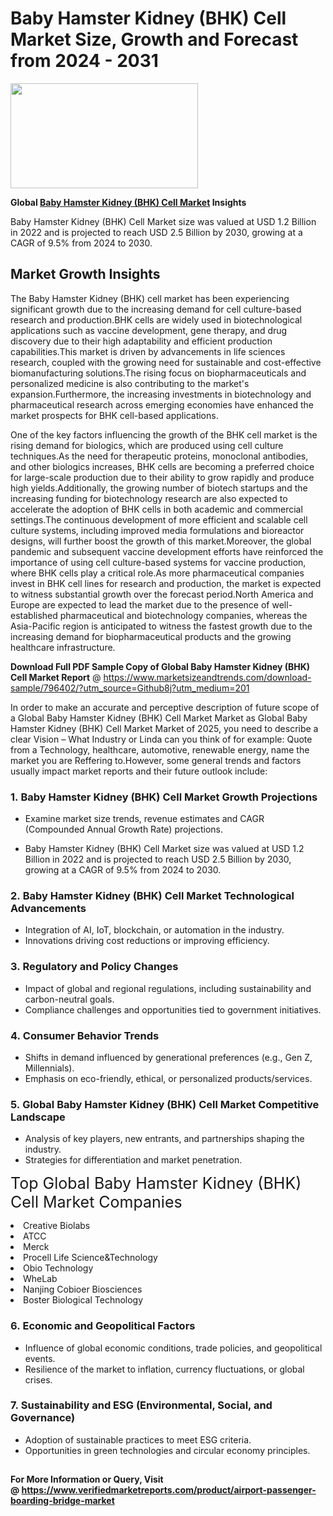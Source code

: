 <H1>Baby Hamster Kidney (BHK) Cell Market Size, Growth and Forecast from 2024 - 2031</H1><img class="aligncenter size-medium wp-image-584254" src="https://thirdeyenews.in/wp-content/uploads/2024/09/Global-Market-Research-300x168.jpeg" alt="" width="300" height="168" /><p><strong>Global&nbsp;<a href="https://www.marketsizeandtrends.com/download-sample/796402/?utm_source=Github8j?utm_medium=201">Baby Hamster Kidney (BHK) Cell Market</a> Insights</strong></p><p>Baby Hamster Kidney (BHK) Cell Market size was valued at USD 1.2 Billion in 2022 and is projected to reach USD 2.5 Billion by 2030, growing at a CAGR of 9.5% from 2024 to 2030.</p><p><h2>Market Growth Insights</h2> <p>The Baby Hamster Kidney (BHK) cell market has been experiencing significant growth due to the increasing demand for cell culture-based research and production.BHK cells are widely used in biotechnological applications such as vaccine development, gene therapy, and drug discovery due to their high adaptability and efficient production capabilities.This market is driven by advancements in life sciences research, coupled with the growing need for sustainable and cost-effective biomanufacturing solutions.The rising focus on biopharmaceuticals and personalized medicine is also contributing to the market's expansion.Furthermore, the increasing investments in biotechnology and pharmaceutical research across emerging economies have enhanced the market prospects for BHK cell-based applications.</p> <p>One of the key factors influencing the growth of the BHK cell market is the rising demand for biologics, which are produced using cell culture techniques.As the need for therapeutic proteins, monoclonal antibodies, and other biologics increases, BHK cells are becoming a preferred choice for large-scale production due to their ability to grow rapidly and produce high yields.Additionally, the growing number of biotech startups and the increasing funding for biotechnology research are also expected to accelerate the adoption of BHK cells in both academic and commercial settings.The continuous development of more efficient and scalable cell culture systems, including improved media formulations and bioreactor designs, will further boost the growth of this market.Moreover, the global pandemic and subsequent vaccine development efforts have reinforced the importance of using cell culture-based systems for vaccine production, where BHK cells play a critical role.As more pharmaceutical companies invest in BHK cell lines for research and production, the market is expected to witness substantial growth over the forecast period.North America and Europe are expected to lead the market due to the presence of well-established pharmaceutical and biotechnology companies, whereas the Asia-Pacific region is anticipated to witness the fastest growth due to the increasing demand for biopharmaceutical products and the growing healthcare infrastructure.<p><span class=""><strong>Download Full PDF Sample Copy of Global Baby Hamster Kidney (BHK) Cell Market Report</strong> @ <a href="https://www.marketsizeandtrends.com/download-sample/796402/?utm_source=Github8j?utm_medium=201" target="_blank">https://www.marketsizeandtrends.com/download-sample/796402/?utm_source=Github8j?utm_medium=201</a></span></p><p>In order to make an accurate and perceptive description of future scope of a Global&nbsp;Baby Hamster Kidney (BHK) Cell Market Market as Global&nbsp;Baby Hamster Kidney (BHK) Cell Market Market of 2025, you need to describe a clear Vision &ndash; What Industry or Linda can you think of for example: Quote from a Technology, healthcare, automotive, renewable energy, name the market you are Reffering to.However, some general trends and factors usually impact market reports and their future outlook include:</p><h3>1.&nbsp;<strong>Baby Hamster Kidney (BHK) Cell Market Growth Projections</strong></h3><ul><li>Examine market size trends, revenue estimates and CAGR (Compounded Annual Growth Rate) projections.</li><li><p>Baby Hamster Kidney (BHK) Cell Market size was valued at USD 1.2 Billion in 2022 and is projected to reach USD 2.5 Billion by 2030, growing at a CAGR of 9.5% from 2024 to 2030.</p></li></ul><h3>2.&nbsp;<strong>Baby Hamster Kidney (BHK) Cell Market Technological Advancements</strong></h3><ul><li>Integration of AI, IoT, blockchain, or automation in the industry.</li><li>Innovations driving cost reductions or improving efficiency.</li></ul><h3>3.&nbsp;<strong>Regulatory and Policy Changes</strong></h3><ul><li>Impact of global and regional regulations, including sustainability and carbon-neutral goals.</li><li>Compliance challenges and opportunities tied to government initiatives.</li></ul><h3>4.&nbsp;<strong>Consumer Behavior Trends</strong></h3><ul><li>Shifts in demand influenced by generational preferences (e.g., Gen Z, Millennials).</li><li>Emphasis on eco-friendly, ethical, or personalized products/services.</li></ul><h3>5.&nbsp;<strong>Global Baby Hamster Kidney (BHK) Cell Market Competitive Landscape</strong></h3><ul><li>Analysis of key players, new entrants, and partnerships shaping the industry.</li><li>Strategies for differentiation and market penetration.</li></ul><p data-pm-slice="1 1 []"><span style="color: inherit; font-family: inherit; font-size: 25px;">Top Global Baby Hamster Kidney (BHK) Cell Market Companies</span></p><div class="" data-test-id=""><p><li>Creative Biolabs</li><li> ATCC</li><li> Merck</li><li> Procell Life Science&Technology</li><li> Obio Technology</li><li> WheLab</li><li> Nanjing Cobioer Biosciences</li><li> Boster Biological Technology</li></p></div><h3>6.&nbsp;<strong>Economic and Geopolitical Factors</strong></h3><ul><li>Influence of global economic conditions, trade policies, and geopolitical events.</li><li>Resilience of the market to inflation, currency fluctuations, or global crises.</li></ul><h3>7.&nbsp;<strong>Sustainability and ESG (Environmental, Social, and Governance)</strong></h3><ul><li>Adoption of sustainable practices to meet ESG criteria.</li><li>Opportunities in green technologies and circular economy principles.</li></ul><h2><strong style="font-size: 14px;">For More Information or Query, Visit @&nbsp;</strong><a style="background-color: #ffffff; font-size: 14px;" href="https://www.marketsizeandtrends.com/report/baby-hamster-kidney-bhk-cell-market/" target="_blank">https://www.verifiedmarketreports.com/product/airport-passenger-boarding-bridge-market</a></h2>